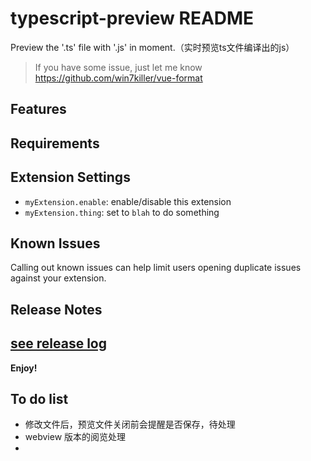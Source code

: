# typescript-preview README

Preview the '.ts' file with '.js' in moment.（实时预览ts文件编译出的js）
> If you have some issue, just let me know https://github.com/win7killer/vue-format

## Features


## Requirements


## Extension Settings

* `myExtension.enable`: enable/disable this extension
* `myExtension.thing`: set to `blah` to do something

## Known Issues

Calling out known issues can help limit users opening duplicate issues against your extension.

## Release Notes

[see release log](./CHANGELOG.md)
-----------------------------------------------------------------------------------------------------------

**Enjoy!**

## To do list
- 修改文件后，预览文件关闭前会提醒是否保存，待处理
- webview 版本的阅览处理
-
